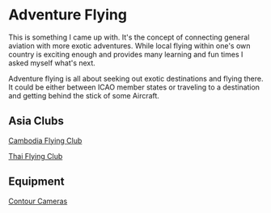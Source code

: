 # Adventure Flying

This is something I came up with. It's the concept of connecting general aviation with more exotic adventures. While local flying within one's own country is exciting enough and provides many learning and fun times I asked myself what's next.

Adventure flying is all about seeking out exotic destinations and flying there. It could be either between ICAO member states or traveling to a destination and getting behind the stick of some Aircraft.

## Asia Clubs

[Cambodia Flying Club](http://www.cambodiaflyingclub.com)

[Thai Flying Club](http://www.thaiflyingclub.com/)

## Equipment

[Contour Cameras](http://contour.com/)
